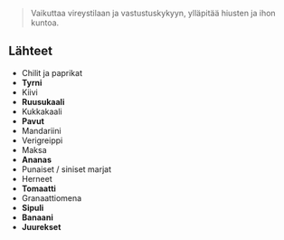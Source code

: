 > Vaikuttaa vireystilaan ja vastustuskykyyn, ylläpitää hiusten ja ihon kuntoa.


## Lähteet
- Chilit ja paprikat
- **Tyrni**
- Kiivi
- **Ruusukaali**
- Kukkakaali
- **Pavut**
- Mandariini
- Verigreippi
- Maksa
- **Ananas**
- Punaiset / siniset marjat
- Herneet
- **Tomaatti**
- Granaattiomena
- **Sipuli**
- **Banaani**
- **Juurekset**